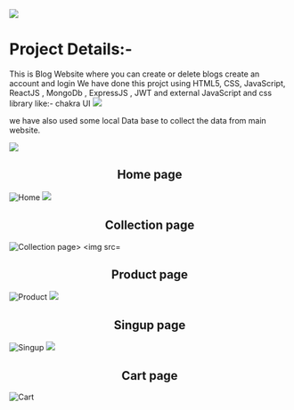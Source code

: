 
<img src="https://raw.githubusercontent.com/andreasbm/readme/master/assets/lines/colored.png">


# Project Details:-
This is Blog Website where you can create or delete blogs create an account and login 
We have done this projct using HTML5, CSS, JavaScript, ReactJS , MongoDb , ExpressJS , JWT  and  external JavaScript and css library like:- chakra UI 
<img src="https://raw.githubusercontent.com/andreasbm/readme/master/assets/lines/colored.png">

we have also used some local Data base to collect the data from main website.


<img src="https://raw.githubusercontent.com/andreasbm/readme/master/assets/lines/colored.png">
<h2 align="center">Home page</h2>
<img src="[https://github.com/UrsTrulyAditya/Sephora-Clone/blob/main/Readmi-img/Home.png](https://github.com/Faizankhan99/Blog_Techdome/blob/main/Techdome_Frontend/src/assets/Home.png)" alt="Home"/>

<img src="https://raw.githubusercontent.com/andreasbm/readme/master/assets/lines/colored.png">
<h2 align="center">Collection page</h2>
<img src="https://github.com/UrsTrulyAditya/Sephora-Clone/blob/main/Readmi-img/collection.png" alt="Collection page>

<img src="https://raw.githubusercontent.com/andreasbm/readme/master/assets/lines/colored.png">
<h2 align="center">Product page</h2>
<img src="https://github.com/UrsTrulyAditya/Sephora-Clone/blob/main/Readmi-img/product.png" alt="Product"/>

<img src="https://raw.githubusercontent.com/andreasbm/readme/master/assets/lines/colored.png">
<h2 align="center">Singup page</h2>
<img src="https://github.com/UrsTrulyAditya/Sephora-Clone/blob/main/Readmi-img/SingUp.png" alt="Singup"/>

<img src="https://raw.githubusercontent.com/andreasbm/readme/master/assets/lines/colored.png">
<h2 align="center">Cart page</h2>
<img src="https://github.com/UrsTrulyAditya/Sephora-Clone/blob/main/Readmi-img/Cart.png" alt="Cart"/>
